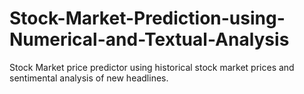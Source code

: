 # Stock-Market-Prediction-using-Numerical-and-Textual-Analysis
Stock Market price predictor using historical stock market prices and sentimental analysis of new headlines.
